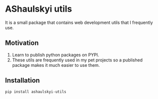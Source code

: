 # AShaulskyi utils

It is a small package that contains web development utils that I frequently use.

## Motivation

1) Learn to publish python packages on PYPI.
2) These utils are frequently used in my pet projects so a published package makes it much easier to use them.

## Installation

```bash
pip install ashaulskyi-utils
```
